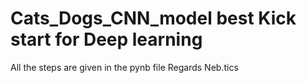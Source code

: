 # Cats_Dogs_CNN_model best Kick start for Deep learning 
All the steps are given in the pynb file 
                                  Regards Neb.tics
